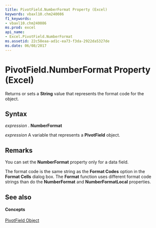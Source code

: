 ```yaml
---
title: PivotField.NumberFormat Property (Excel)
keywords: vbaxl10.chm240086
f1_keywords:
- vbaxl10.chm240086
ms.prod: excel
api_name:
- Excel.PivotField.NumberFormat
ms.assetid: 22c58eaa-ad1c-ea73-f3da-2922da5327de
ms.date: 06/08/2017
---
```



# PivotField.NumberFormat Property (Excel)

Returns or sets a  **String** value that represents the format code for the object.


## Syntax

 _expression_ . **NumberFormat**

 _expression_ A variable that represents a **PivotField** object.


## Remarks

You can set the  **NumberFormat** property only for a data field.

The format code is the same string as the  **Format Codes** option in the **Format Cells** dialog box. The **Format** function uses different format code strings than do the **NumberFormat** and **NumberFormatLocal** properties.


## See also


#### Concepts


[PivotField Object](Excel.PivotField.md)

